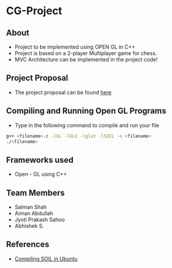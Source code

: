 # CG-Project

## About
* Project to be implemented using OPEN GL in C++
* Project is based on a 2-player Multiplayer game for chess.
* MVC Architecture can be implemented in the project code!


## Project Proposal
* The project proposal can be found [here](https://docs.google.com/document/d/1z37KSzulZ_Y5sp6k8m_MwR439biY_9VneI7TwzkIz5g/edit?usp=sharing)

## Compiling and Running Open GL Programs
* Type in the following command to compile and run your file
```bash
g++ <filename>.c -lGL -lGLU -lglut -lSOIL -o <filename>
./<filename>
```

## Frameworks used
* Open - GL using C++

## Team Members
* Salman Shah
* Aiman Abdullah
* Jyoti Prakash Sahoo
* Abhishek S.

## References
- [Compiling SOIL in Ubuntu](http://stackoverflow.com/questions/5739527/compiling-opengl-soil-on-ubuntu)
